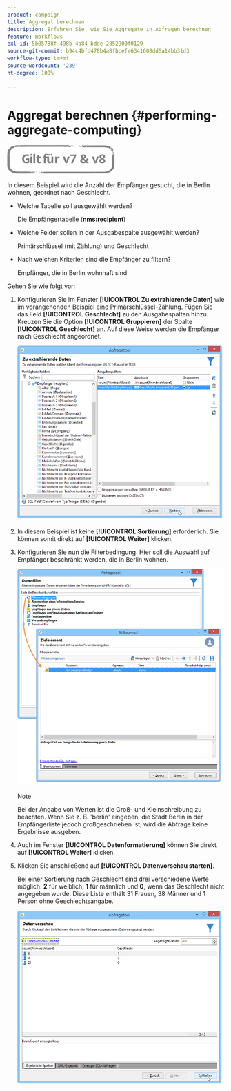 ```yaml
---
product: campaign
title: Aggregat berechnen
description: Erfahren Sie, wie Sie Aggregate in Abfragen berechnen
feature: Workflows
exl-id: 5b05788f-498b-4a84-bdde-2852900f0129
source-git-commit: b94c4bfd478b4a8fbcefe6341608dd6a14bb31d3
workflow-type: tm+mt
source-wordcount: '239'
ht-degree: 100%

---
```


# Aggregat berechnen {#performing-aggregate-computing}

![](../../assets/common.svg)

In diesem Beispiel wird die Anzahl der Empfänger gesucht, die in Berlin wohnen, geordnet nach Geschlecht.

* Welche Tabelle soll ausgewählt werden?

   Die Empfängertabelle (**nms:recipient**)

* Welche Felder sollen in der Ausgabespalte ausgewählt werden?

   Primärschlüssel (mit Zählung) und Geschlecht

* Nach welchen Kriterien sind die Empfänger zu filtern?

   Empfänger, die in Berlin wohnhaft sind

Gehen Sie wie folgt vor:

1. Konfigurieren Sie im Fenster **[!UICONTROL Zu extrahierende Daten]** wie im vorangehenden Beispiel eine Primärschlüssel-Zählung. Fügen Sie das Feld **[!UICONTROL Geschlecht]** zu den Ausgabespalten hinzu. Kreuzen Sie die Option **[!UICONTROL Gruppieren]** der Spalte **[!UICONTROL Geschlecht]** an. Auf diese Weise werden die Empfänger nach Geschlecht angeordnet.

   ![](assets/query_editor_nveau_27.png)

1. In diesem Beispiel ist keine **[!UICONTROL Sortierung]** erforderlich. Sie können somit direkt auf **[!UICONTROL Weiter]** klicken.
1. Konfigurieren Sie nun die Filterbedingung. Hier soll die Auswahl auf Empfänger beschränkt werden, die in Berlin wohnen.

   ![](assets/query_editor_22.png)

   >[!NOTE]
   >
   >Bei der Angabe von Werten ist die Groß- und Kleinschreibung zu beachten. Wenn Sie z. B. &#39;berlin&#39; eingeben, die Stadt Berlin in der Empfängerliste jedoch großgeschrieben ist, wird die Abfrage keine Ergebnisse ausgeben.

1. Auch im Fenster **[!UICONTROL Datenformatierung]** können Sie direkt auf **[!UICONTROL Weiter]** klicken.
1. Klicken Sie anschließend auf **[!UICONTROL Datenvorschau starten]**.

   Bei einer Sortierung nach Geschlecht sind drei verschiedene Werte möglich: **2** für weiblich, **1** für männlich und **0**, wenn das Geschlecht nicht angegeben wurde. Diese Liste enthält 31 Frauen, 38 Männer und 1 Person ohne Geschlechtsangabe.

   ![](assets/query_editor_agregat_04.png)
